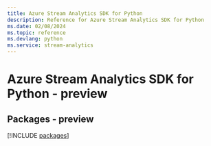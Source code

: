 ```yaml
---
title: Azure Stream Analytics SDK for Python
description: Reference for Azure Stream Analytics SDK for Python
ms.date: 02/08/2024
ms.topic: reference
ms.devlang: python
ms.service: stream-analytics
---
```

# Azure Stream Analytics SDK for Python - preview
## Packages - preview
[!INCLUDE [packages](stream-analytics-index.md)]